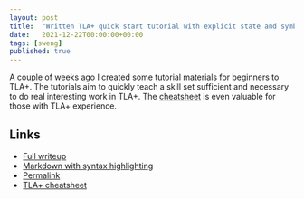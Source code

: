 ```yaml
---
layout: post
title:  "Written TLA+ quick start tutorial with explicit state and symbolic model checking"
date:   2021-12-22T00:00:00+00:00
tags: [sweng]
published: true
---
```


A couple of weeks ago I created some tutorial materials for beginners to TLA+. The tutorials aim to quickly teach a skill set sufficient and necessary to do real interesting work in TLA+. The [cheatsheet](https://mbt.informal.systems/docs/tla_basics_tutorials/tla+cheatsheet.html) is even valuable for those with TLA+ experience.

## Links

- [Full writeup](https://mbt.informal.systems/docs/tla_basics_tutorials/tutorial.html)
- [Markdown with syntax highlighting](<https://github.com/informalsystems/modelator/tree/main/jekyll/docs/tla_basics_tutorials>)
- [Permalink](https://web.archive.org/web/20211222144057/https://mbt.informal.systems/docs/tla_basics_tutorials/tutorial.html)
- [TLA+ cheatsheet](https://mbt.informal.systems/docs/tla_basics_tutorials/tla+cheatsheet.html)
